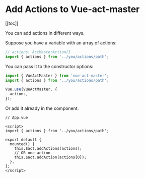 # Add Actions to Vue-act-master

[[toc]]

You can add actions in different ways.

Suppose you have a variable with an array of actions:

```ts
// actions: ActMasterAction[]
import { actions } from '../you/actions/path';
```

You can pass it to the constructor options:

```ts
import { VueActMaster } from 'vue-act-master';
import { actions } from '../you/actions/path';

Vue.use(VueActMaster, {
  actions,
});
```

Or add it already in the component.

```vue
// App.vue

<script>
import { actions } from '../you/actions/path';

export default {
  mounted() {
    this.$act.addActions(actions);
    // OR one action
    this.$act.addAction(actions[0]);
  },
};
</script>
```
